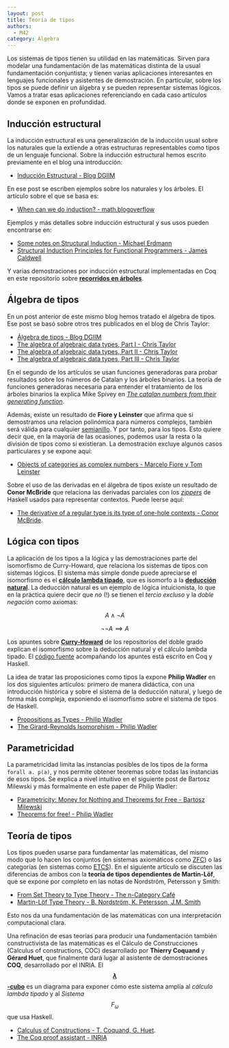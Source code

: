 ```yaml
---
layout: post
title: Teoría de tipos
authors:
  - M42
category: Álgebra
---
```


Los sistemas de tipos tienen su utilidad en las matemáticas. Sirven para modelar
una fundamentación de las matemáticas distinta de la usual fundamentación
conjuntista; y tienen varias aplicaciones interesantes en lenguajes funcionales
y asistentes de demostración. En particular, sobre los tipos se puede definir un
álgebra y se pueden representar sistemas lógicos. Vamos a tratar esas
aplicaciones referenciando en cada caso artículos donde se exponen en profundidad.


## Inducción estructural

La inducción estructural es una generalización de la inducción usual sobre los
naturales que la extiende a otras estructuras representables como tipos de un
lenguaje funcional. Sobre la inducción estructural hemos escrito previamente en el blog una
introducción:

* [Inducción Estructural - Blog DGIIM](http://dgiim.github.io/blog/2015/03/14/induccion-estructural/)

En ese post se escriben ejemplos sobre los naturales y los
árboles. El artículo sobre el que se basa es:

* [When can we do induction? - math.blogoverflow](http://math.blogoverflow.com/2015/03/10/when-can-we-do-induction/)

Ejemplos y más detalles sobre inducción estructural y sus usos pueden
encontrarse en:

* [Some notes on Structural Induction - Michael Erdmann](http://www.cs.cmu.edu/~me/212/handouts/structural.pdf)
* [Structural Induction Principles for Functional Programmers - James Caldwell](http://arxiv.org/pdf/1312.2696.pdf)

Y varias demostraciones por inducción estructural implementadas en Coq en este
repositorio sobre [**recorridos en árboles**](https://github.com/M42/recorridosArboles).
<!--more-->

## Álgebra de tipos

En un post anterior de este mismo blog hemos tratado el álgebra de tipos. Ese
post se basó sobre otros tres publicados en el blog de Chris Taylor:

* [Álgebra de tipos - Blog DGIIM](http://dgiim.github.io/blog/2015/03/24/algebra-tipos/)
* [The algebra of algebraic data types, Part I - Chris Taylor](http://chris-taylor.github.io/blog/2013/02/10/the-algebra-of-algebraic-data-types/)
* [The algebra of algebraic data types, Part II - Chris Taylor](http://chris-taylor.github.io/blog/2013/02/11/the-algebra-of-algebraic-data-types-part-ii/)
* [The algebra of algebraic data types, Part III - Chris Taylor](http://chris-taylor.github.io/blog/2013/02/13/the-algebra-of-algebraic-data-types-part-iii/)

En el segundo de los artículos se usan funciones generadoras para probar
resultados sobre los números de Catalan y los árboles binarios. La teoría de
funciones generadoras necesaria para entender el tratamiento de los árboles
binarios la explica Mike Spivey en
*[The catalan numbers from their generating function](https://mikespivey.wordpress.com/2013/03/19/the-catalan-numbers-from-their-generating-function/)*.


Además, existe un resultado de **Fiore y Leinster** que afirma que si demostramos
una relacion polinómica para números complejos, también será válida para
cualquier [semianillo](https://en.wikipedia.org/wiki/Semiring). Y por tanto, para los tipos.
Esto quiere decir que, en la mayoría de las ocasiones, podemos usar
la resta o la división de tipos como si existieran. La demostración excluye
algunos casos particulares y se expone aquí:

* [Objects of categories as complex numbers - Marcelo Fiore y Tom Leinster](http://arxiv.org/pdf/math/0212377v1.pdf)

Sobre el uso de las derivadas en el álgebra de tipos existe un resultado de
**Conor McBride** que relaciona las derivadas parciales con los [*zippers*](http://learnyouahaskell.com/zippers) de Haskell
usados para representar contextos. Puede leerse aquí:

* [The derivative of a regular type is its type of one-hole contexts - Conor McBride](http://strictlypositive.org/diff.pdf).


## Lógica con tipos

La aplicación de los tipos a la lógica y las demostraciones parte del
isomorfismo de Curry-Howard, que relaciona los sistemas de tipos con sistemas
lógicos. El sistema más simple donde puede apreciarse el isomorfismo es el
[**cálculo lambda tipado**](https://en.wikipedia.org/wiki/Typed_lambda_calculus),
que es isomorfo a la
[**deducción natural**](https://en.wikipedia.org/wiki/Natural_deduction). La
deducción natural es un ejemplo de lógica intuicionista, lo que en la práctica
quiere decir que *no* (!) se tienen el *tercio excluso* y la *doble negación* como
axiomas:

$$ A \wedge \neg A$$

$$ \neg \neg A \implies A $$



Los apuntes sobre
[**Curry-Howard**](https://github.com/dgiim/curryHoward/blob/master/CurryHoward.pdf)
de los repositorios del doble grado explican el isomorfismo sobre la deducción
natural y el cálculo lambda tipado. El
[código fuente](https://github.com/dgiim/curryHoward/tree/master/src)
acompañando los apuntes está escrito en Coq y Haskell.

La idea de tratar las proposiciones como tipos la expone **Philip Wadler** en los
dos siguientes artículos: primero de manera didáctica, con una introducción
histórica y sobre el sistema de la deducción natural, y luego de forma más
compleja, exponiendo el isomorfismo sobre el sistema de tipos de Haskell.

* [Propositions as Types - Philip Wadler](http://homepages.inf.ed.ac.uk/wadler/papers/propositions-as-types/propositions-as-types.pdf)
* [The Girard-Reynolds Isomorphism - Philip Wadler](http://homepages.inf.ed.ac.uk/wadler/papers/gr2/gr2.pdf)


## Parametricidad

La parametricidad limita las instancias posibles de los tipos de la forma
`forall a. p(a)`, y nos permite obtener teoremas sobre todas las instancias de
esos tipos. Se explica a nivel intuitivo en el siguiente post de Bartosz
Milewski y más formalmente en este paper de Philip Wadler:

* [Parametricity: Money for Nothing and Theorems for Free - Bartosz Milewski](http://bartoszmilewski.com/2014/09/22/parametricity-money-for-nothing-and-theorems-for-free/)
* [Theorems for free! - Philip Wadler](http://ttic.uchicago.edu/~dreyer/course/papers/wadler.pdf)


## Teoría de tipos

Los tipos pueden usarse para fundamentar las matemáticas, del mismo modo que lo
hacen los conjuntos (en sistemas axiomáticos como
[ZFC](https://en.wikipedia.org/wiki/Zermelo%E2%80%93Fraenkel_set_theory)) o las
categorías (en sistemas como [ETCS](https://ncatlab.org/nlab/show/ETCS)). En el
siguiente artículo se discuten las diferencias de ambos con la **teoría de tipos
dependientes de Martin-Löf**, que se expone por completo en las notas de
Nordström, Petersson y Smith:

* [From Set Theory to Type Theory - The n-Category Café](https://golem.ph.utexas.edu/category/2013/01/from_set_theory_to_type_theory.html)
* [Martin-Löf Type Theory - B. Nordström, K. Petersson, J.M. Smith](http://www.cse.chalmers.se/~bengt/papers/hlcs.pdf)

Esto nos da una fundamentación de las matemáticas con una interpretación
computacional clara.

Una refinación de esas teorías para producir una fundamentación también
constructivista de las matemáticas es el Cálculo de Construcciones (Calculus of
constructions, COC) desarrollado por **Thierry Coquand** y **Gérard Huet**,
que finalmente dará lugar al asistente de demostraciones **COQ**, desarrollado por
el INRIA. El [**$$\lambda$$-cubo**](https://en.wikipedia.org/wiki/Lambda_cube) es un diagrama para exponer cómo este sistema amplía
al *cálculo lambda tipado* y al *Sistema $$F_\omega$$* que usa Haskell.

* [Calculus of Constructions - T. Coquand, G. Huet](http://ac.els-cdn.com/0890540188900053/1-s2.0-0890540188900053-main.pdf?_tid=3846e956-b301-11e5-8e78-00000aab0f02&acdnat=1451925532_87ac5a8e6a7bd6477746a55c17130f43).
* [The Coq proof assistant - INRIA](https://coq.inria.fr/)
